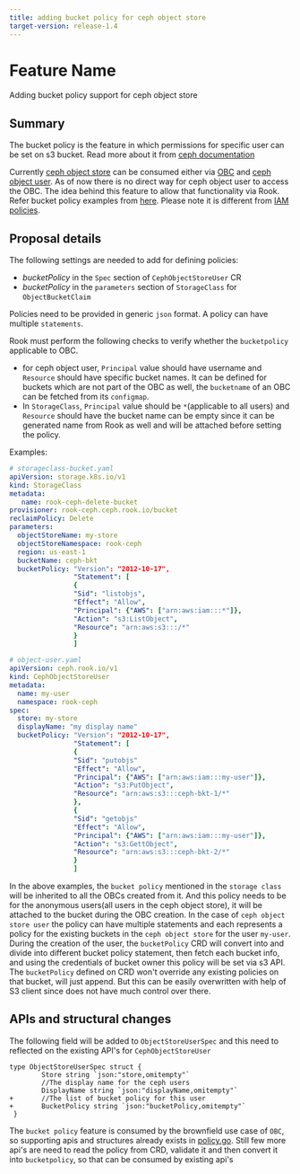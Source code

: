 ```yaml
---
title: adding bucket policy for ceph object store
target-version: release-1.4
---
```


# Feature Name
Adding bucket policy support for ceph object store

## Summary
The bucket policy is the feature in which permissions for specific user can be set on s3 bucket. Read more about it from [ceph documentation](https://docs.ceph.com/docs/master/radosgw/bucketpolicy/)

Currently [ceph object store](/Documentation/Storage-Configuration/Object-Storage-RGW/object-storage.md) can be consumed either via [OBC](/Documentation/Storage-Configuration/Object-Storage-RGW/ceph-object-bucket-claim.md) and [ceph object user](/Documentation/CRDs/Object-Storage/ceph-object-store-user-crd.md). As of now there is no direct way for ceph object user to access the OBC. The idea behind this feature to allow that functionality via Rook. Refer bucket policy examples from [here](https://docs.aws.amazon.com/AmazonS3/latest/dev/example-bucket-policies.html).  Please note it is different from [IAM policies](https://docs.aws.amazon.com/IAM/latest/UserGuide/access_policies.html).

## Proposal details

The following settings are needed to add for defining policies:
  - _bucketPolicy_ in the `Spec` section of `CephObjectStoreUser` CR
  - _bucketPolicy_ in the `parameters` section of `StorageClass` for `ObjectBucketClaim`

Policies need to be provided in generic `json` format. A policy can have multiple `statements`.

Rook must perform the following checks to verify whether the `bucketpolicy` applicable to OBC.
- for ceph object user, `Principal` value should have username and `Resource` should have specific bucket names. It can be defined for buckets which are not part of the OBC as well, the `bucketname` of an OBC can be fetched from its `configmap`.
- In `StorageClass`, `Principal` value should be `*`(applicable to all users) and `Resource` should have the bucket name can be empty since it can be generated name from Rook as well and will be attached before setting the policy.

Examples:

```yaml
# storageclass-bucket.yaml
apiVersion: storage.k8s.io/v1
kind: StorageClass
metadata:
   name: rook-ceph-delete-bucket
provisioner: rook-ceph.ceph.rook.io/bucket
reclaimPolicy: Delete
parameters:
  objectStoreName: my-store
  objectStoreNamespace: rook-ceph
  region: us-east-1
  bucketName: ceph-bkt
  bucketPolicy: "Version": "2012-10-17",
                "Statement": [
                {
                "Sid": "listobjs",
                "Effect": "Allow",
                "Principal": {"AWS": ["arn:aws:iam:::*"]},
                "Action": "s3:ListObject",
                "Resource": "arn:aws:s3:::/*"
                }
                ]

# object-user.yaml
apiVersion: ceph.rook.io/v1
kind: CephObjectStoreUser
metadata:
  name: my-user
  namespace: rook-ceph
spec:
  store: my-store
  displayName: "my display name"
  bucketPolicy: "Version": "2012-10-17",
                "Statement": [
                {
                "Sid": "putobjs"
                "Effect": "Allow",
                "Principal": {"AWS": ["arn:aws:iam:::my-user"]},
                "Action": "s3:PutObject",
                "Resource": "arn:aws:s3:::ceph-bkt-1/*"
                },
                {
                "Sid": "getobjs"
                "Effect": "Allow",
                "Principal": {"AWS": ["arn:aws:iam:::my-user"]},
                "Action": "s3:GettObject",
                "Resource": "arn:aws:s3:::ceph-bkt-2/*"
                }
                ]
```
In the above examples, the `bucket policy` mentioned in the `storage class` will be inherited to all the OBCs created from it. And this policy needs to be for the anonymous users(all users in the ceph object store), it will be attached to the bucket during the OBC creation.
In the case of `ceph object store user` the policy can have multiple statements and each represents a policy for the existing buckets in the `ceph object store` for the user `my-user`. During the creation of the user, the `bucketPolicy` CRD will convert into and divide into different bucket policy statement, then fetch each bucket info, and using the credentials of bucket owner this policy will be set via s3 API.
The `bucketPolicy` defined on CRD won't override any existing policies on that bucket, will just append. But this can be easily overwritten with help of S3 client since does not have much control over there.

## APIs and structural changes

The following field will be added to `ObjectStoreUserSpec` and this need to reflected on the existing API's for `CephObjectStoreUser`

```
type ObjectStoreUserSpec struct {
        Store string `json:"store,omitempty"`
        //The display name for the ceph users
        DisplayName string `json:"displayName,omitempty"`
+       //The list of bucket policy for this user
+       BucketPolicy string `json:"bucketPolicy,omitempty"`
 }
```

The `bucket policy` feature is consumed by the brownfield use case of `OBC`, so supporting apis and structures already exists in [policy.go](/pkg/operator/ceph/object/policy.go). Still few more api's are need to read the policy from CRD, validate it and then convert it into `bucketpolicy`, so that can be consumed by existing api's
